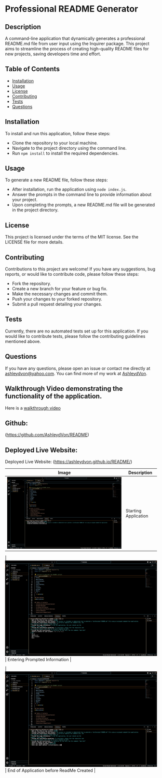 # Professional README Generator

## Description
A command-line application that dynamically generates a professional README.md file from user input using the Inquirer package. This project aims to streamline the process of creating high-quality README files for new projects, saving developers time and effort.

## Table of Contents
- [Installation](#installation)
- [Usage](#usage)
- [License](#license)
- [Contributing](#contributing)
- [Tests](#tests)
- [Questions](#questions)

## Installation
To install and run this application, follow these steps:

- Clone the repository to your local machine.
- Navigate to the project directory using the command line.
- Run `npm install` to install the required dependencies.

## Usage
To generate a new README file, follow these steps:

- After installation, run the application using `node index.js`.
- Answer the prompts in the command line to provide information about your project.
- Upon completing the prompts, a new README.md file will be generated in the project directory.

## License
This project is licensed under the terms of the MIT license. See the LICENSE file for more details.

## Contributing
Contributions to this project are welcome! If you have any suggestions, bug reports, or would like to contribute code, please follow these steps:

- Fork the repository.
- Create a new branch for your feature or bug fix.
- Make the necessary changes and commit them.
- Push your changes to your forked repository.
- Submit a pull request detailing your changes.

## Tests
Currently, there are no automated tests set up for this application. If you would like to contribute tests, please follow the contributing guidelines mentioned above.

## Questions
If you have any questions, please open an issue or contact me directly at ashleydvon@yahoo.com. You can find more of my work at [AshleydVon](https://github.com/AshleydVon/).


## Walkthrough Video demonstrating the functionality of the application.


Here is a [walkthrough video](https://drive.google.com/file/d/1zQ2CYOyMvS9RzpOd_WYaKoX9Wl6YaRIT/view?usp=sharing) 

## Github:
(https://github.com/AshleydVon/README)

## Deployed Live Website:

Deployed Live Website:
 (https://ashleydvon.github.io/README/)

| Image | Description |
| --- | --- |
| ![screenshot1](./assets/Screen%20Shot%202024-06-17%20at%207.15.36%20PM.png) | Starting Application |

| ![screenshot2](./assets/Screen%20Shot%202024-06-17%20at%207.16.31%20PM.png) | Entering Prompted Information |

| ![screenshot3](./assets/Screen%20Shot%202024-06-17%20at%207.16.46%20PM.png) | End of Application before ReadMe Created |